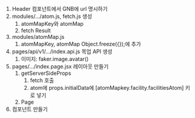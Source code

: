 
1. Header 컴포넌트에서 GNB에 url 명시하기
2. modules/.../atom.js, fetch.js 생성
	1. atomMapKey와 atomMap
	2. fetch Result
3. modules/atomMap.js
	1. atomMapKey, atomMap Object.freeze({});에 추가
4. pages/api/v1/.../index.api.js 목업 API 생성
	1. 이미지: faker.image.avatar()
5. pages/.../index.page.jsx 레이아웃 만들기
	1. getServerSideProps
		1. fetch 호출
		2. atom에 props.initialData에 \[atomMapkey.facility.facilitiesAtom] 키로 넣기
	2. Page
6. 컴포넌트 만들기